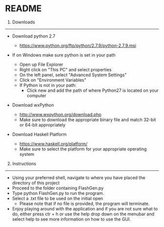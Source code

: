 ﻿README
===
1. Downloads
---
  * Download python 2.7
    * https://www.python.org/ftp/python/2.7.9/python-2.7.9.msi
  * If on Windows make sure python is set in your path
    * Open up File Explorer
    * Right click on "This PC" and select properties
    * On the left panel, select "Advanced System Settings"
    * Click on "Environment Variables"
    * If Python is not in your path:
      * Click new and add the path of where Python27 is located on your
        computer

  * Download wxPython
    * http://www.wxpython.org/download.php
    * Make sure to download the appropriate binary file and match 32-bit
      or 64-bit appropriately

  * Download Haskell Platform
    * https://www.haskell.org/platform/
    * Make sure to select the platform for your appropriate operating system

2. Instructions
---
  * Using your preferred shell, navigate to where you have placed the directory
    of this project
  * Proceed to the folder containing FlashGen.py
  * Type python FlashGen.py to run the program.
  * Select a .txt file to be used on the initial open
    * Please note that if no file is provided, the program will terminate.
  * Enjoy playing around with the application and if you are not sure what to
    do, either press ctr + h or use the help drop down on the menubar and
    select help to see more information on how to use the GUI.